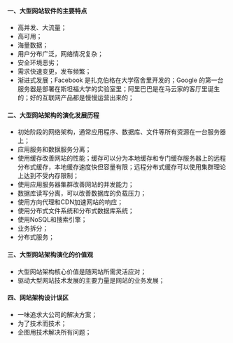#### 一、大型网站软件的主要特点
- 高并发、大流量；
- 高可用；
- 海量数据；
- 用户分布广泛，网络情况复杂；
- 安全环境恶劣；
- 需求快速变更，发布频繁；
- 渐进式发展；Facebook 是扎克伯格在大学宿舍里开发的；Google 的第一台服务器是部署在斯坦福大学的实验室里；阿里巴巴是在马云家的客厅里诞生的；好的互联网产品都是慢慢运营出来的；
#### 二、大型网站架构的演化发展历程
- 初始阶段的网络架构，通常应用程序、数据库、文件等所有资源在一台服务器上；
- 应用服务和数据服务分离；
- 使用缓存改善网站的性能；缓存可以分为本地缓存和专门缓存服务器上的远程分布式缓存，本地缓存速度快但容量有限；远程分布式缓存可以使用集群理论上达到不受内存限制；
- 使用应用服务器集群改善网站的并发能力；
- 数据库读写分离，可以改善数据库的负载压力；
- 使用方向代理和CDN加速网站的响应；
- 使用分布式文件系统和分布式数据库系统；
- 使用NoSQL和搜索引擎；
- 业务拆分；
- 分布式服务；
#### 三、大型网站架构演化的价值观
- 大型网站架构核心价值是随网站所需灵活应对；
- 驱动大型网站技术发展的主要力量是网站的业务发展；
#### 四、网站架构设计误区
- 一味追求大公司的解决方案；
- 为了技术而技术；
- 企图用技术解决所有问题；
